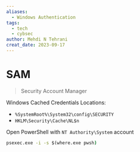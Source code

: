 ```yaml
---
aliases:
  - Windows Authentication
tags:
  - tech
  - cybsec
author: Mehdi N Tehrani
creat_date: 2023-09-17
---
```


# SAM
> Security Account Manager

Windows Cached Credentials Locations:
- `%SystemRoot%\System32\config\SECURITY`
- `HKLM\Security\Cache\NL$n`

Open PowerShell with `NT Authority\System` account
```cmd
psexec.exe -i -s $(where.exe pwsh)
```